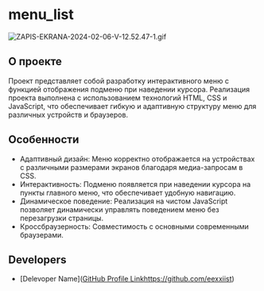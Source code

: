 # menu_list
![ZAPIS-EKRANA-2024-02-06-V-12.52.47-1.gif](https://ltdfoto.ru/images/2024/02/06/ZAPIS-EKRANA-2024-02-06-V-12.52.47-1.gif)

## О проекте

Проект представляет собой разработку интерактивного меню с функцией отображения подменю при наведении курсора. Реализация проекта выполнена с использованием технологий HTML, CSS и JavaScript, что обеспечивает гибкую и адаптивную структуру меню для различных устройств и браузеров.

## Особенности

+ Адаптивный дизайн: Меню корректно отображается на устройствах с различными размерами экранов благодаря медиа-запросам в CSS.
+ Интерактивность: Подменю появляется при наведении курсора на пункты главного меню, что обеспечивает удобную навигацию.
+ Динамическое поведение: Реализация на чистом JavaScript позволяет динамически управлять поведением меню без перезагрузки страницы.
+ Кроссбраузерность: Совместимость с основными современными браузерами.

## Developers

- [Delevoper Name]([GitHub Profile Link](https://github.com/eexxiist)https://github.com/eexxiist)
